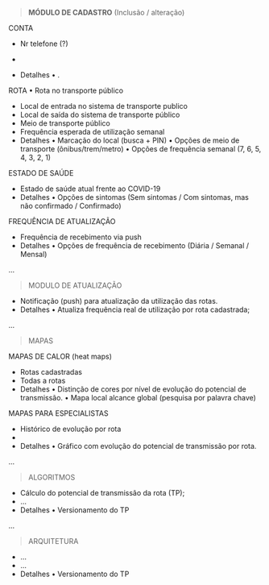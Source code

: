 
> **MÓDULO DE CADASTRO** (Inclusão / alteração)

CONTA
 - Nr telefone (?)

 - 
  - Detalhes
     • . 

ROTA
• Rota no transporte público   
  - Local de entrada no sistema de transporte publico
  - Local de saída do sistema de transporte público
  - Meio de transporte público 
  - Frequência esperada de utilização semanal 
  - Detalhes
     • Marcação do local (busca + PIN) 
     • Opções de meio de transporte (ônibus/trem/metro)
     • Opções de frequência semanal (7, 6, 5, 4, 3, 2, 1)  


ESTADO DE SAÚDE   
  -  Estado de saúde atual frente ao COVID-19 
  - Detalhes
     • Opções de sintomas (Sem sintomas / Com sintomas, mas não confirmado / Confirmado)


FREQUÊNCIA DE ATUALIZAÇÃO 
  - Frequência de recebimento via push
  - Detalhes
     • Opções de frequência de recebimento (Diária / Semanal / Mensal)


...
> MODULO DE ATUALIZAÇÃO   
  - Notificação (push) para atualização da utilização das rotas.
  - Detalhes
     • Atualiza frequência real de utilização por rota cadastrada;


...
> MAPAS 

MAPAS DE CALOR (heat maps) 
  - Rotas cadastradas 
  - Todas a rotas 
  - Detalhes
     • Distinção de cores por nível de evolução do potencial de transmissão. 
     • Mapa local alcance global (pesquisa por palavra chave)


MAPAS PARA ESPECIALISTAS
  - Histórico de evolução por rota
  - 
  - Detalhes
     • Gráfico com evolução do potencial de transmissão por rota. 


... 
> ALGORITMOS
  - Cálculo do potencial de transmissão da rota (TP);
  - ...
  - Detalhes
     •  Versionamento do TP 

... 
> ARQUITETURA
  - ... 
  - ...
  - Detalhes
     •  Versionamento do TP 

